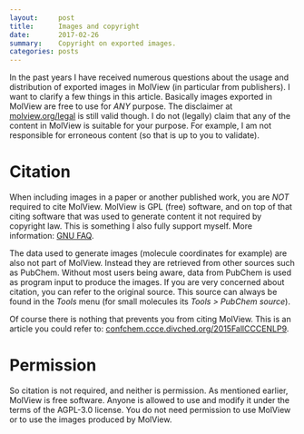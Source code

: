 ```yaml
---
layout:     post
title:      Images and copyright
date:       2017-02-26
summary:    Copyright on exported images.
categories: posts
---
```


In the past years I have received numerous questions about the usage and 
distribution of exported images in MolView (in particular from publishers). I 
want to clarify a few things in this article. Basically images exported in 
MolView are free to use for *ANY* purpose. The disclaimer at 
[molview.org/legal](http://molview.org/legal) is still valid though. I do not 
(legally) claim that any of the content in MolView is suitable for your purpose. 
For example, I am not responsible for erroneous content (so that is up to you to 
validate).

# Citation
When including images in a paper or another published work, you are *NOT* 
required to cite MolView. MolView is GPL (free) software, and on top of that 
citing software that was used to generate content it not required by copyright 
law. This is something I also fully support myself. More information: 
[GNU FAQ](https://www.gnu.org/licenses/gpl-faq.en.html#RequireCitation).

The data used to generate images (molecule coordinates for example) are also not 
part of MolView. Instead they are retrieved from other sources such as PubChem. 
Without most users being aware, data from PubChem is used as program input to 
produce the images. If you are very concerned about citation, you can refer to 
the original source. This source can always be found in the *Tools* menu (for 
small molecules its *Tools > PubChem source*).

Of course there is nothing that prevents you from citing MolView. This is an 
article you could refer to: 
[confchem.ccce.divched.org/2015FallCCCENLP9](http://confchem.ccce.divched.org/2015FallCCCENLP9).

# Permission
So citation is not required, and neither is permission. As mentioned earlier, 
MolView is free software. Anyone is allowed to use and modify it under the terms 
of the AGPL-3.0 license. You do not need permission to use MolView or to use the 
images produced by MolView.
